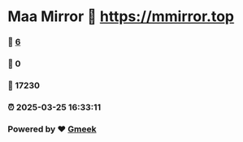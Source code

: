 # Maa Mirror :link: https://mmirror.top 
### :page_facing_up: [6](https://mmirror.top/tag.html) 
### :speech_balloon: 0 
### :hibiscus: 17230 
### :alarm_clock: 2025-03-25 16:33:11 
### Powered by :heart: [Gmeek](https://github.com/Meekdai/Gmeek)
